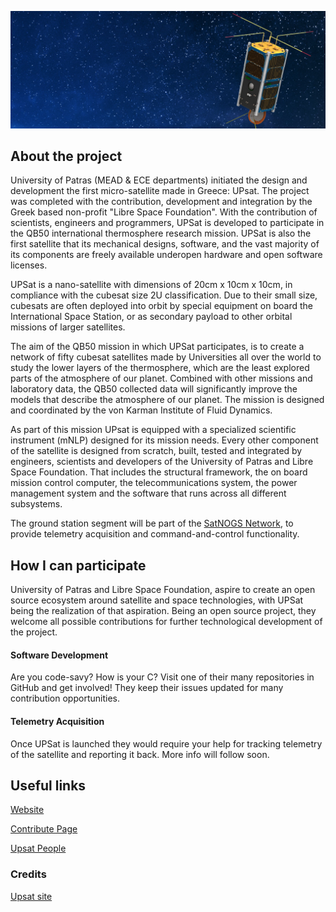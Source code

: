 ![Upsat](./main.jpg)

## About the project

University of Patras (MEAD & ECE departments) initiated the design and development the first micro-satellite made in Greece: UPsat. The project was completed with the contribution, development and integration by the Greek based non-profit "Libre Space Foundation". With the contribution of scientists, engineers and programmers, UPSat is developed to participate in the QB50 international thermosphere research mission. UPSat is also the first satellite that its mechanical designs, software, and the vast majority of its components are freely available underopen hardware and open software licenses.

UPSat is a nano-satellite with dimensions of 20cm x 10cm x 10cm,
in compliance with the cubesat size 2U classification.
Due to their small size, cubesats are often deployed into orbit
by special equipment on board the International Space Station,
or as secondary payload to other orbital missions of larger satellites.

The aim of the QB50 mission in which UPSat participates, is to create a network of fifty cubesat satellites made by Universities all over the world to study the lower layers of the thermosphere, which are the least explored parts of the atmosphere of our planet. Combined with other missions and laboratory data, the QB50 collected data will significantly improve the models that describe the atmosphere of our planet. The mission is designed and coordinated by the von Karman Institute of Fluid Dynamics.

As part of this mission UPsat is equipped with a specialized scientific instrument (mNLP) designed for its mission needs. Every other component of the satellite is designed from scratch, built, tested and integrated by engineers, scientists and developers of the University of Patras and Libre Space Foundation. That includes the structural framework, the on board mission control computer, the telecommunications system, the power management system and the software that runs across all different subsystems.

The ground station segment will be part of the [SatNOGS Network](https://spacer.im/projects/satnogs),
to provide telemetry acquisition and command-and-control functionality.

## How I can participate

University of Patras and Libre Space Foundation, aspire to create an open source ecosystem around satellite and space technologies, with UPSat being the realization of that aspiration. Being an open source project, they welcome all possible contributions for further technological development of the project.

#### Software Development

Are you code-savy? How is your C? Visit one of their many repositories in GitHub and get involved!
They keep their issues updated for many contribution opportunities.

#### Telemetry Acquisition

Once UPSat is launched they would require your help for tracking telemetry
of the satellite and reporting it back. More info will follow soon.

## Useful links

[Website](https://upsat.gr)

[Contribute Page](https://upsat.gr/?page_id=13)

[Upsat People](https://upsat.gr/?page_id=15)


### Credits

[Upsat site](https://upsat.gr)
